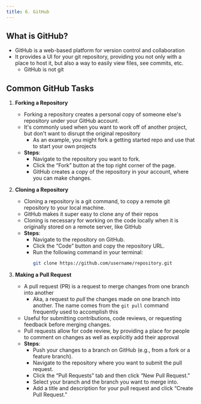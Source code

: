```yaml
---
title: 6. GitHub
---
```


## What is GitHub?

- GitHub is a web-based platform for version control and collaboration
- It provides a UI for your git repository, providing you not only with a place to host it, but also a way to easily view files, see commits, etc.
  - GitHub is not git

## Common GitHub Tasks

1. **Forking a Repository**
   - Forking a repository creates a personal copy of someone else's repository under your GitHub account.
   - It's commonly used when you want to work off of another project, but don't want to disrupt the original repository
     - As an example, you might fork a getting started repo and use that to start your own projects
   - **Steps**:
     - Navigate to the repository you want to fork.
     - Click the “Fork” button at the top right corner of the page.
     - GitHub creates a copy of the repository in your account, where you can make changes.

2. **Cloning a Repository**
   - Cloning a repository is a git command, to copy a remote git repository to your local machine.
   - GitHub makes it super easy to clone any of their repos
   - Cloning is necessary for working on the code locally when it is originally stored on a remote server, like GitHub
   - **Steps**:
     - Navigate to the repository on GitHub.
     - Click the “Code” button and copy the repository URL.
     - Run the following command in your terminal:
       ```bash
       git clone https://github.com/username/repository.git
       ```

3. **Making a Pull Request**
   - A pull request (PR) is a request to merge changes from one branch into another
     - Aka, a request to _pull_ the changes made on one branch into another. The name comes from the `git pull` command frequently used to accomplish this
   - Useful for submitting contributions, code reviews, or requesting feedback before merging changes.
   - Pull requests allow for code review, by providing a place for people to comment on changes as well as explicitly add their approval
   - **Steps**:
     - Push your changes to a branch on GitHub (e.g., from a fork or a feature branch).
     - Navigate to the repository where you want to submit the pull request.
     - Click the “Pull Requests” tab and then click “New Pull Request.”
     - Select your branch and the branch you want to merge into.
     - Add a title and description for your pull request and click “Create Pull Request.”